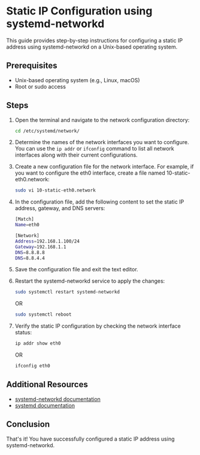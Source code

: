 # Static IP Configuration using systemd-networkd

This guide provides step-by-step instructions for configuring a static IP address using systemd-networkd on a Unix-based operating system.

## Prerequisites

- Unix-based operating system (e.g., Linux, macOS)
- Root or sudo access

## Steps

1. Open the terminal and navigate to the network configuration directory:
   ```bash
   cd /etc/systemd/network/
   ```

2. Determine the names of the network interfaces you want to configure. You can use the `ip addr` or `ifconfig` command to list all network interfaces along with their current configurations.

3. Create a new configuration file for the network interface. For example, if you want to configure the eth0 interface, create a file named 10-static-eth0.network:

    ```bash
    sudo vi 10-static-eth0.network
    ```

4. In the configuration file, add the following content to set the static IP address, gateway, and DNS servers:

    ```bash
    [Match]
    Name=eth0

    [Network]
    Address=192.168.1.100/24
    Gateway=192.168.1.1
    DNS=8.8.8.8
    DNS=8.8.4.4
    ```

5. Save the configuration file and exit the text editor.

6. Restart the systemd-networkd service to apply the changes:
    ```bash
    sudo systemctl restart systemd-networkd
    ```
    OR
    ```bash
    sudo systemctl reboot
    ```

7. Verify the static IP configuration by checking the network interface status:
    ```bash
    ip addr show eth0
    ```
    OR
    ```bash
    ifconfig eth0
    ```

## Additional Resources

   - [systemd-networkd documentation](https://www.freedesktop.org/software/systemd/man/systemd.network.html)
   - [systemd documentation](https://www.freedesktop.org/software/systemd/man/systemd.html)

## Conclusion

That's it! You have successfully configured a static IP address using systemd-networkd.

